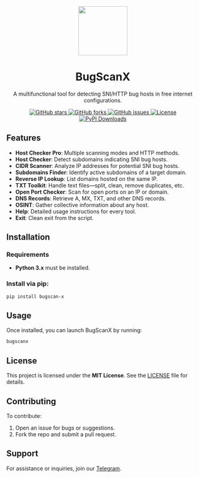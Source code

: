 <div align="center">
    <img src="./assets/logo.png" width="128" height="128"/>
    <h1>BugScanX</h1>
    <p>A multifunctional tool for detecting SNI/HTTP bug hosts in free internet configurations.</p>
</div>

<p align="center">
    <a href="https://github.com/Ayanrajpoot10/Bugscan-x/stargazers">
        <img src="https://img.shields.io/github/stars/Ayanrajpoot10/Bugscan-x?style=flat" alt="GitHub stars"/>
    </a>
    <a href="https://github.com/Ayanrajpoot10/Bugscan-x/network/members">
        <img src="https://img.shields.io/github/forks/Ayanrajpoot10/Bugscan-x?style=flat" alt="GitHub forks"/>
    </a>
    <a href="https://github.com/Ayanrajpoot10/Bugscan-x/issues">
        <img src="https://img.shields.io/github/issues/Ayanrajpoot10/Bugscan-x?style=flat" alt="GitHub issues"/>
    </a>
    <a href="https://github.com/Ayanrajpoot10/Bugscan-x/blob/main/LICENSE">
        <img src="https://img.shields.io/github/license/Ayanrajpoot10/Bugscan-x?style=flat" alt="License"/>
    </a>
    <a href="https://pepy.tech/projects/bugscan-x">
        <img src="https://static.pepy.tech/badge/bugscan-x" alt="PyPI Downloads"/>
    </a>
</p>
<!-- 
<p align="center">
    <img src="https://img.shields.io/github/v/release/Ayanrajpoot10/Bugscan-x?style=flat" alt="Version">
</p> -->

##  **Features**

-  **Host Checker Pro**: Multiple scanning modes and HTTP methods.
-  **Host Checker**: Detect subdomains indicating SNI bug hosts.
-  **CIDR Scanner**: Analyze IP addresses for potential SNI bug hosts.
-  **Subdomains Finder**: Identify active subdomains of a target domain.
-  **Reverse IP Lookup**: List domains hosted on the same IP.
-  **TXT Toolkit**: Handle text files—split, clean, remove duplicates, etc.
-  **Open Port Checker**: Scan for open ports on an IP or domain.
-  **DNS Records**: Retrieve A, MX, TXT, and other DNS records.
-  **OSINT**: Gather collective information about any host.
-  **Help**: Detailed usage instructions for every tool.
-  **Exit**: Clean exit from the script.


##  **Installation**

### Requirements
- **Python 3.x** must be installed.

### Install via pip:
```bash
pip install bugscan-x
```


##  **Usage**
Once installed, you can launch BugScanX by running:
```bash
bugscanx
```


##  **License**

This project is licensed under the **MIT License**. See the [LICENSE](LICENSE) file for details.


##  **Contributing**

To contribute:
1. Open an issue for bugs or suggestions.
2. Fork the repo and submit a pull request.


##  **Support**
For assistance or inquiries, join our [Telegram](https://t.me/BugScanX).